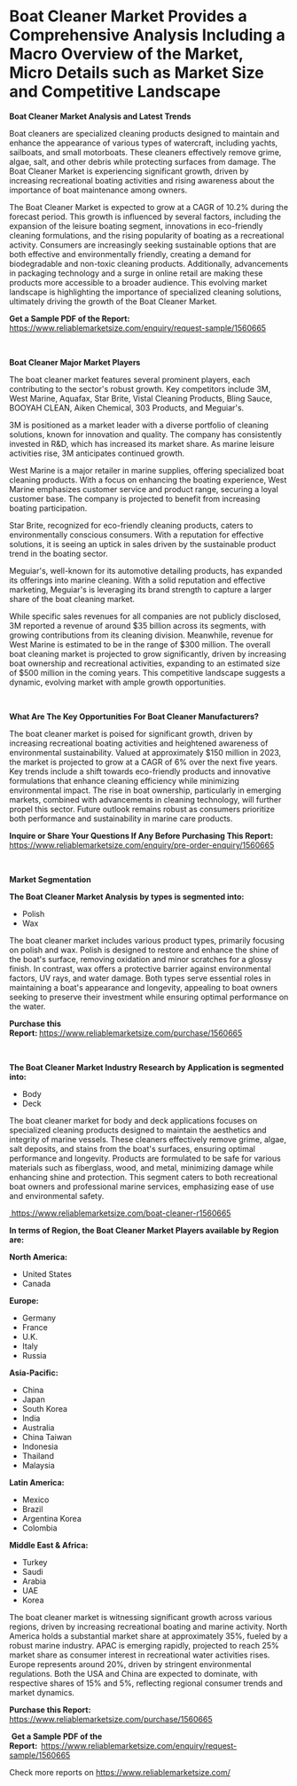 <p><h1>Boat Cleaner Market Provides a Comprehensive Analysis Including a Macro Overview of the Market, Micro Details such as Market Size and Competitive Landscape</h1></p><p><strong>Boat Cleaner Market Analysis and Latest Trends</strong></p>
<p><p>Boat cleaners are specialized cleaning products designed to maintain and enhance the appearance of various types of watercraft, including yachts, sailboats, and small motorboats. These cleaners effectively remove grime, algae, salt, and other debris while protecting surfaces from damage. The Boat Cleaner Market is experiencing significant growth, driven by increasing recreational boating activities and rising awareness about the importance of boat maintenance among owners.</p><p>The Boat Cleaner Market is expected to grow at a CAGR of 10.2% during the forecast period. This growth is influenced by several factors, including the expansion of the leisure boating segment, innovations in eco-friendly cleaning formulations, and the rising popularity of boating as a recreational activity. Consumers are increasingly seeking sustainable options that are both effective and environmentally friendly, creating a demand for biodegradable and non-toxic cleaning products. Additionally, advancements in packaging technology and a surge in online retail are making these products more accessible to a broader audience. This evolving market landscape is highlighting the importance of specialized cleaning solutions, ultimately driving the growth of the Boat Cleaner Market.</p></p>
<p><strong>Get a Sample PDF of the Report:&nbsp;</strong> <a href="https://www.reliablemarketsize.com/enquiry/request-sample/1560665?utm_campaign=2115&utm_medium=2&utm_source=Github&utm_content=ia&utm_term=05022025&utm_id=boat-cleaner">https://www.reliablemarketsize.com/enquiry/request-sample/1560665</a></p>
<p>&nbsp;</p>
<p><strong>Boat Cleaner Major Market Players</strong></p>
<p><p>The boat cleaner market features several prominent players, each contributing to the sector's robust growth. Key competitors include 3M, West Marine, Aquafax, Star Brite, Vistal Cleaning Products, Bling Sauce, BOOYAH CLEAN, Aiken Chemical, 303 Products, and Meguiar's.</p><p>3M is positioned as a market leader with a diverse portfolio of cleaning solutions, known for innovation and quality. The company has consistently invested in R&D, which has increased its market share. As marine leisure activities rise, 3M anticipates continued growth.</p><p>West Marine is a major retailer in marine supplies, offering specialized boat cleaning products. With a focus on enhancing the boating experience, West Marine emphasizes customer service and product range, securing a loyal customer base. The company is projected to benefit from increasing boating participation.</p><p>Star Brite, recognized for eco-friendly cleaning products, caters to environmentally conscious consumers. With a reputation for effective solutions, it is seeing an uptick in sales driven by the sustainable product trend in the boating sector.</p><p>Meguiar's, well-known for its automotive detailing products, has expanded its offerings into marine cleaning. With a solid reputation and effective marketing, Meguiar's is leveraging its brand strength to capture a larger share of the boat cleaning market.</p><p>While specific sales revenues for all companies are not publicly disclosed, 3M reported a revenue of around $35 billion across its segments, with growing contributions from its cleaning division. Meanwhile, revenue for West Marine is estimated to be in the range of $300 million. The overall boat cleaning market is projected to grow significantly, driven by increasing boat ownership and recreational activities, expanding to an estimated size of $500 million in the coming years. This competitive landscape suggests a dynamic, evolving market with ample growth opportunities.</p></p>
<p>&nbsp;</p>
<p><strong>What Are The Key Opportunities For Boat Cleaner Manufacturers?</strong></p>
<p><p>The boat cleaner market is poised for significant growth, driven by increasing recreational boating activities and heightened awareness of environmental sustainability. Valued at approximately $150 million in 2023, the market is projected to grow at a CAGR of 6% over the next five years. Key trends include a shift towards eco-friendly products and innovative formulations that enhance cleaning efficiency while minimizing environmental impact. The rise in boat ownership, particularly in emerging markets, combined with advancements in cleaning technology, will further propel this sector. Future outlook remains robust as consumers prioritize both performance and sustainability in marine care products.</p></p>
<p><strong>Inquire or Share Your Questions If Any Before Purchasing This Report:</strong> <a href="https://www.reliablemarketsize.com/enquiry/pre-order-enquiry/1560665?utm_campaign=2115&utm_medium=2&utm_source=Github&utm_content=ia&utm_term=05022025&utm_id=boat-cleaner">https://www.reliablemarketsize.com/enquiry/pre-order-enquiry/1560665</a></p>
<p>&nbsp;</p>
<p><strong>Market Segmentation</strong></p>
<p><strong>The Boat Cleaner Market Analysis by types is segmented into:</strong></p>
<p><ul><li>Polish</li><li>Wax</li></ul></p>
<p><p>The boat cleaner market includes various product types, primarily focusing on polish and wax. Polish is designed to restore and enhance the shine of the boat's surface, removing oxidation and minor scratches for a glossy finish. In contrast, wax offers a protective barrier against environmental factors, UV rays, and water damage. Both types serve essential roles in maintaining a boat's appearance and longevity, appealing to boat owners seeking to preserve their investment while ensuring optimal performance on the water.</p></p>
<p><strong>Purchase this Report:&nbsp;</strong><a href="https://www.reliablemarketsize.com/purchase/1560665?utm_campaign=2115&utm_medium=2&utm_source=Github&utm_content=ia&utm_term=05022025&utm_id=boat-cleaner">https://www.reliablemarketsize.com/purchase/1560665</a></p>
<p>&nbsp;</p>
<p><strong>The Boat Cleaner Market Industry Research by Application is segmented into:</strong></p>
<p><ul><li>Body</li><li>Deck</li></ul></p>
<p><p>The boat cleaner market for body and deck applications focuses on specialized cleaning products designed to maintain the aesthetics and integrity of marine vessels. These cleaners effectively remove grime, algae, salt deposits, and stains from the boat's surfaces, ensuring optimal performance and longevity. Products are formulated to be safe for various materials such as fiberglass, wood, and metal, minimizing damage while enhancing shine and protection. This segment caters to both recreational boat owners and professional marine services, emphasizing ease of use and environmental safety.</p></p>
<p><a href="https://www.reliablemarketsize.com/boat-cleaner-r1560665?utm_campaign=2115&utm_medium=2&utm_source=Github&utm_content=ia&utm_term=05022025&utm_id=boat-cleaner">&nbsp;https://www.reliablemarketsize.com/boat-cleaner-r1560665</a></p>
<p><strong>In terms of Region, the Boat Cleaner Market Players available by Region are:</strong></p>
<p>
    <p> <strong> North America: </strong>
        <ul>
            <li>United States</li>
            <li>Canada</li>
        </ul>
        </p> 
    <p> <strong> Europe: </strong>
        <ul>
            <li>Germany</li>
            <li>France</li>
            <li>U.K.</li>
            <li>Italy</li>
            <li>Russia</li>
        </ul>
        </p> 
    <p> <strong> Asia-Pacific: </strong>
        <ul>
            <li>China</li>
            <li>Japan</li>
            <li>South Korea</li>
            <li>India</li>
            <li>Australia</li>
            <li>China Taiwan</li>
            <li>Indonesia</li>
            <li>Thailand</li>
            <li>Malaysia</li>
        </ul>
        </p> 
    <p> <strong> Latin America: </strong>
        <ul>
            <li>Mexico</li>
            <li>Brazil</li>
            <li>Argentina Korea</li>
            <li>Colombia</li>
        </ul>
        </p> 
    <p> <strong> Middle East & Africa: </strong>
        <ul>
            <li>Turkey</li>
            <li>Saudi</li>
            <li>Arabia</li>
            <li>UAE</li>
            <li>Korea</li>
        </ul>
    </p>
    </p>
<p><p>The boat cleaner market is witnessing significant growth across various regions, driven by increasing recreational boating and marine activity. North America holds a substantial market share at approximately 35%, fueled by a robust marine industry. APAC is emerging rapidly, projected to reach 25% market share as consumer interest in recreational water activities rises. Europe represents around 20%, driven by stringent environmental regulations. Both the USA and China are expected to dominate, with respective shares of 15% and 5%, reflecting regional consumer trends and market dynamics.</p></p>
<p><strong>Purchase this Report: </strong><a href="https://www.reliablemarketsize.com/purchase/1560665?utm_campaign=2115&utm_medium=2&utm_source=Github&utm_content=ia&utm_term=05022025&utm_id=boat-cleaner">https://www.reliablemarketsize.com/purchase/1560665</a></p>
<p>&nbsp;<strong>Get a Sample PDF of the Report:&nbsp;&nbsp;</strong><a href="https://www.reliablemarketsize.com/enquiry/request-sample/1560665?utm_campaign=2115&utm_medium=2&utm_source=Github&utm_content=ia&utm_term=05022025&utm_id=boat-cleaner">https://www.reliablemarketsize.com/enquiry/request-sample/1560665</a></p>
<p><strong></strong></p>
<p>Check more reports on <a href="https://www.reliablemarketsize.com/?utm_campaign=2115&utm_medium=2&utm_source=Github&utm_content=ia&utm_term=05022025&utm_id=boat-cleaner">https://www.reliablemarketsize.com/</a></p>